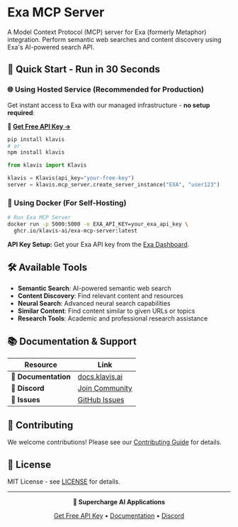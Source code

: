 # Exa MCP Server

A Model Context Protocol (MCP) server for Exa (formerly Metaphor) integration. Perform semantic web searches and content discovery using Exa's AI-powered search API.

## 🚀 Quick Start - Run in 30 Seconds

### 🌐 Using Hosted Service (Recommended for Production)

Get instant access to Exa with our managed infrastructure - **no setup required**:

**🔗 [Get Free API Key →](https://www.klavis.ai/home/api-keys)**

```bash
pip install klavis
# or
npm install klavis
```

```python
from klavis import Klavis

klavis = Klavis(api_key="your-free-key")
server = klavis.mcp_server.create_server_instance("EXA", "user123")
```

### 🐳 Using Docker (For Self-Hosting)

```bash
# Run Exa MCP Server
docker run -p 5000:5000 -e EXA_API_KEY=your_exa_api_key \
  ghcr.io/klavis-ai/exa-mcp-server:latest
```

**API Key Setup:** Get your Exa API key from the [Exa Dashboard](https://dashboard.exa.ai/).

## 🛠️ Available Tools

- **Semantic Search**: AI-powered semantic web search
- **Content Discovery**: Find relevant content and resources
- **Neural Search**: Advanced neural search capabilities
- **Similar Content**: Find content similar to given URLs or topics
- **Research Tools**: Academic and professional research assistance

## 📚 Documentation & Support

| Resource | Link |
|----------|------|
| **📖 Documentation** | [docs.klavis.ai](https://docs.klavis.ai) |
| **💬 Discord** | [Join Community](https://discord.gg/p7TuTEcssn) |
| **🐛 Issues** | [GitHub Issues](https://github.com/klavis-ai/klavis/issues) |

## 🤝 Contributing

We welcome contributions! Please see our [Contributing Guide](../../CONTRIBUTING.md) for details.

## 📜 License

MIT License - see [LICENSE](../../LICENSE) for details.

---

<div align="center">
  <p><strong>🚀 Supercharge AI Applications </strong></p>
  <p>
    <a href="https://www.klavis.ai">Get Free API Key</a> •
    <a href="https://docs.klavis.ai">Documentation</a> •
    <a href="https://discord.gg/p7TuTEcssn">Discord</a>
  </p>
</div>